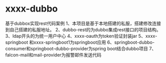 # xxxx-dubbo
基于dubbox实现rest代码案例
1、本项目是基于本地搭建的私服，搭建修改连接到自己搭建的私服地址。
2、dubbo-rest的为dubbo集成rest接口的项目结构。
3、ldap开头的为统一用户中心
4、xxxx-oauth为token验证封装jar
5、xxxx-springboot 和xxxx-springboot1为springboot应用
6、springboot-dubbo-consumer和springboot-dubbo-provider为spring boot结合dubbo项目
7、falcon-mail和mail-provider为报警邮件发送代码
